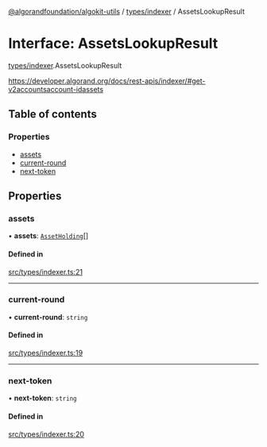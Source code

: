 [@algorandfoundation/algokit-utils](../README.md) / [types/indexer](../modules/types_indexer.md) / AssetsLookupResult

# Interface: AssetsLookupResult

[types/indexer](../modules/types_indexer.md).AssetsLookupResult

https://developer.algorand.org/docs/rest-apis/indexer/#get-v2accountsaccount-idassets

## Table of contents

### Properties

- [assets](types_indexer.AssetsLookupResult.md#assets)
- [current-round](types_indexer.AssetsLookupResult.md#current-round)
- [next-token](types_indexer.AssetsLookupResult.md#next-token)

## Properties

### assets

• **assets**: [`AssetHolding`](types_indexer.AssetHolding.md)[]

#### Defined in

[src/types/indexer.ts:21](https://github.com/algorandfoundation/algokit-utils-ts/blob/main/src/types/indexer.ts#L21)

___

### current-round

• **current-round**: `string`

#### Defined in

[src/types/indexer.ts:19](https://github.com/algorandfoundation/algokit-utils-ts/blob/main/src/types/indexer.ts#L19)

___

### next-token

• **next-token**: `string`

#### Defined in

[src/types/indexer.ts:20](https://github.com/algorandfoundation/algokit-utils-ts/blob/main/src/types/indexer.ts#L20)
